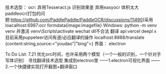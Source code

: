 技术选型：
ocr:
弃用Tesseract.js 识别效果差
弃用easyocr 体积太大
paddleocr(打包的问题:https://github.com/PaddlePaddle/PaddleOCR/discussions/11490)采用
loacalhost:6987:ocr
formdata{image:imagefile}
Windows: python -m venv venv 并激活 venv\Scripts\activate
wechat dll不合法
翻译 api:vercel deepl x
目前采用puppeteer访问有道/必应翻译的操作
localhost:8888/translate
{content:string,source:<"youdao"|"bing">}
界面：
electron


To Do List:
7.21
优化orc时间，也许采用两个模型（一个一般的识别，一个针对手写体识别）
寻找翻译技术选型
集成到electron里
——1.electron可视化界面
——2.一个快捷键实现打开截图+翻译窗口

